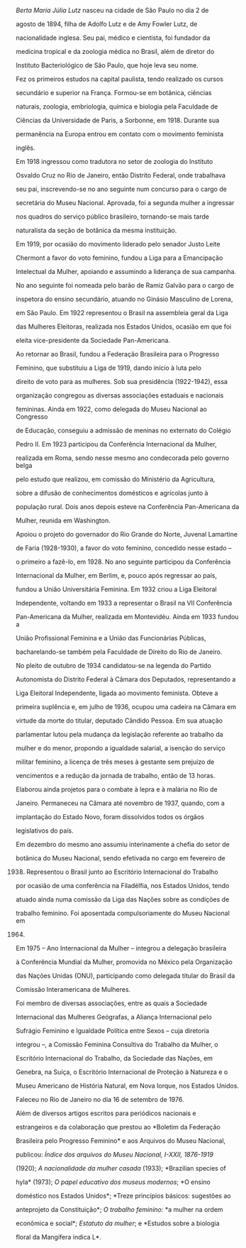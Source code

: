 

*Berta Maria Júlia Lutz* nasceu na cidade de São Paulo no dia 2 de

agosto de 1894, filha de Adolfo Lutz e de Amy Fowler Lutz, de

nacionalidade inglesa. Seu pai, médico e cientista, foi fundador da

medicina tropical e da zoologia médica no Brasil, além de diretor do

Instituto Bacteriológico de São Paulo, que hoje leva seu nome.



Fez os primeiros estudos na capital paulista, tendo realizado os cursos

secundário e superior na França. Formou-se em botânica, ciências

naturais, zoologia, embriologia, química e biologia pela Faculdade de

Ciências da Universidade de Paris, a Sorbonne, em 1918. Durante sua

permanência na Europa entrou em contato com o movimento feminista

inglês.



Em 1918 ingressou como tradutora no setor de zoologia do Instituto

Osvaldo Cruz no Rio de Janeiro, então Distrito Federal, onde trabalhava

seu pai, inscrevendo-se no ano seguinte num concurso para o cargo de

secretária do Museu Nacional. Aprovada, foi a segunda mulher a ingressar

nos quadros do serviço público brasileiro, tornando-se mais tarde

naturalista da seção de botânica da mesma instituição.



Em 1919, por ocasião do movimento liderado pelo senador Justo Leite

Chermont a favor do voto feminino, fundou a Liga para a Emancipação

Intelectual da Mulher, apoiando e assumindo a liderança de sua campanha.

No ano seguinte foi nomeada pelo barão de Ramiz Galvão para o cargo de

inspetora do ensino secundário, atuando no Ginásio Masculino de Lorena,

em São Paulo. Em 1922 representou o Brasil na assembleia geral da Liga

das Mulheres Eleitoras, realizada nos Estados Unidos, ocasião em que foi

eleita vice-presidente da Sociedade Pan-Americana.



Ao retornar ao Brasil, fundou a Federação Brasileira para o Progresso

Feminino, que substituiu a Liga de 1919, dando início à luta pelo

direito de voto para as mulheres. Sob sua presidência (1922-1942), essa

organização congregou as diversas associações estaduais e nacionais

femininas. Ainda em 1922, como delegada do Museu Nacional ao Congresso

de Educação, conseguiu a admissão de meninas no externato do Colégio

Pedro II. Em 1923 participou da Conferência Internacional da Mulher,

realizada em Roma, sendo nesse mesmo ano condecorada pelo governo belga

pelo estudo que realizou, em comissão do Ministério da Agricultura,

sobre a difusão de conhecimentos domésticos e agrícolas junto à

população rural. Dois anos depois esteve na Conferência Pan-Americana da

Mulher, reunida em Washington.



Apoiou o projeto do governador do Rio Grande do Norte, Juvenal Lamartine

de Faria (1928-1930), a favor do voto feminino, concedido nesse estado –

o primeiro a fazê-lo, em 1928. No ano seguinte participou da Conferência

Internacional da Mulher, em Berlim, e, pouco após regressar ao país,

fundou a União Universitária Feminina. Em 1932 criou a Liga Eleitoral

Independente, voltando em 1933 a representar o Brasil na VII Conferência

Pan-Americana da Mulher, realizada em Montevidéu. Ainda em 1933 fundou a

União Profissional Feminina e a União das Funcionárias Públicas,

bacharelando-se também pela Faculdade de Direito do Rio de Janeiro.



No pleito de outubro de 1934 candidatou-se na legenda do Partido

Autonomista do Distrito Federal à Câmara dos Deputados, representando a

Liga Eleitoral Independente, ligada ao movimento feminista. Obteve a

primeira suplência e, em julho de 1936, ocupou uma cadeira na Câmara em

virtude da morte do titular, deputado Cândido Pessoa. Em sua atuação

parlamentar lutou pela mudança da legislação referente ao trabalho da

mulher e do menor, propondo a igualdade salarial, a isenção do serviço

militar feminino, a licença de três meses à gestante sem prejuízo de

vencimentos e a redução da jornada de trabalho, então de 13 horas.

Elaborou ainda projetos para o combate à lepra e à malária no Rio de

Janeiro. Permaneceu na Câmara até novembro de 1937, quando, com a

implantação do Estado Novo, foram dissolvidos todos os órgãos

legislativos do país.



Em dezembro do mesmo ano assumiu interinamente a chefia do setor de

botânica do Museu Nacional, sendo efetivada no cargo em fevereiro de

1938. Representou o Brasil junto ao Escritório Internacional do Trabalho

por ocasião de uma conferência na Filadélfia, nos Estados Unidos, tendo

atuado ainda numa comissão da Liga das Nações sobre as condições de

trabalho feminino. Foi aposentada compulsoriamente do Museu Nacional em

1964.



Em 1975 – Ano Internacional da Mulher – integrou a delegação brasileira

à Conferência Mundial da Mulher, promovida no México pela Organização

das Nações Unidas (ONU), participando como delegada titular do Brasil da

Comissão Interamericana de Mulheres.



Foi membro de diversas associações, entre as quais a Sociedade

Internacional das Mulheres Geógrafas, a Aliança Internacional pelo

Sufrágio Feminino e Igualdade Política entre Sexos – cuja diretoria

integrou –, a Comissão Feminina Consultiva do Trabalho da Mulher, o

Escritório Internacional do Trabalho, da Sociedade das Nações, em

Genebra, na Suíça, o Escritório Internacional de Proteção à Natureza e o

Museu Americano de História Natural, em Nova Iorque, nos Estados Unidos.



Faleceu no Rio de Janeiro no dia 16 de setembro de 1976.



Além de diversos artigos escritos para periódicos nacionais e

estrangeiros e da colaboração que prestou ao *Boletim da Federação

Brasileira pelo Progresso Feminino* e aos Arquivos do Museu Nacional,

publicou: *Índice dos arquivos do Museu Nacional, I-XXII, 1876-1919*

(1920); *A nacionalidade da mulher casada* (1933); *Brazilian species of

hyla* (1973); *O papel educativo dos museus modernos*; *O ensino

doméstico nos Estados Unidos*; *Treze princípios básicos: sugestões ao

anteprojeto da Constituição*; *O trabalho feminino:* *a mulher na ordem

econômica e social*; *Estatuto da mulher*; e *Estudos sobre a biologia

floral da Mangifera indica L*.



